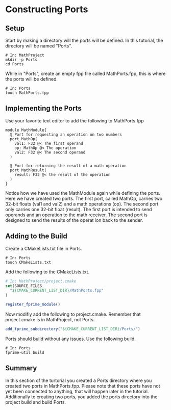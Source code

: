 # Constructing Ports 

## Setup 

Start by making a directory will the ports will be defined. In this tutorial, the directory will be named "Ports". 

```shell 
# In: MathProject
mkdir -p Ports 
cd Ports
```

While in "Ports", create an empty fpp file called MathPorts.fpp, this is where the ports will be defined.

```shell 
# In: Ports
touch MathPorts.fpp
```

## Implementing the Ports

Use your favorite text editor to add the following to MathPorts.fpp 

```
module MathModule{ 
  @ Port for requesting an operation on two numbers
  port MathOp(
    val1: F32 @< The first operand
    op: MathOp @< The operation
    val2: F32 @< The second operand
  )

  @ Port for returning the result of a math operation
  port MathResult(
    result: F32 @< the result of the operation
  )
}
```
Notice how we have used the MathModule again while defining the ports. Here we have created two ports. The first port, called MathOp, carries two 32-bit floats (val1 and val2) and a math operations (op). The second port only carries one 32-bit float (result). The first port is intended to send operands and an operation to the math receiver. The second port is designed to send the results of the operat ion back to the sender. 

## Adding to the Build 

Create a CMakeLists.txt file in Ports. 

```shell 
# In: Ports
touch CMakeLists.txt
```

Add the following to the CMakeLists.txt. 

```cmake
# In: MathProject/project.cmake
set(SOURCE_FILES
  "${CMAKE_CURRENT_LIST_DIR}/MathPorts.fpp"
)

register_fprime_module()
```

Now modifiy add the following to project.cmake. Remember that project.cmake is in MathProject, not Ports. 

```cmake 
add_fprime_subdirectory("${CMAKE_CURRENT_LIST_DIR}/Ports/")
```

Ports should build without any issues. Use the following build.

```shell
# In: Ports
fprime-util build
```

## Summary 

In this section of the turtorial you created a Ports directory where you created two ports in MathPorts.fpp. Please note that these ports have not yet been connected to anything, that will happen later in the tutorial. Additionally to creating two ports, you added the ports directory into the project build and build Ports. 
